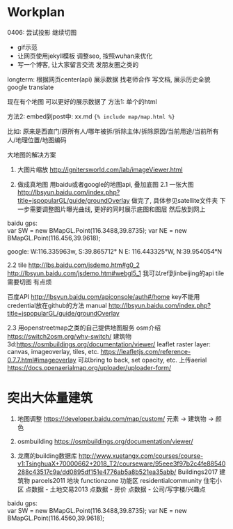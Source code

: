 # Workplan

0406: 
尝试投影 
继续切图
- gif示范
- 让网页使用jekyll模板
调整seo, 按照wuhan来优化
- 写一个博客, 让大家留言交流
发朋友圈之类的


longterm:
根据网页center(api)
展示数据
找老师合作
写文档, 展示历史全貌
google translate


现在有个地图 可以更好的展示数据了
方法1: 单个的html

方法2: embed到post中: xx.md `{% include map/map.html %}`

比如:
原来是西直门/原所有人/哪年被拆/拆除主体/拆除原因/当前用途/当前所有人/地理位置/地图编码

大地图的解决方案
1. 大图片缩放 
http://ignitersworld.com/lab/imageViewer.html

2. 做成真地图 用baidu或者google的地图api, 叠加底图 
2.1 一张大图 http://lbsyun.baidu.com/index.php?title=jspopularGL/guide/groundOverlay
做完了, 具体参见satellite文件夹
下一步需要调整图片曝光曲线, 更好的同时展示底图和图层
然后放到网上

baidu gps:     
  var SW = new BMapGL.Point(116.3488,39.8735);
  var NE = new BMapGL.Point(116.456,39.9618);

google: 
  W:116.335963w,  S:39.865712° N
  E: 116.443325°W,  N:39.954054°N


2.2 tile 
http://lbs.baidu.com/jsdemo.htm#g0_2
http://lbsyun.baidu.com/jsdemo.htm#webgl5_1 我可以ref到inbeijing的api
tile需要切图 有点烦

百度API
http://lbsyun.baidu.com/apiconsole/auth#/home
key不能用
credential放在github的方法
manual http://lbsyun.baidu.com/index.php?title=jspopularGL/guide/groundOverlay

2.3 用openstreetmap之类的自己提供地图服务
osm介绍 https://switch2osm.org/why-switch/
建筑物3d:https://osmbuildings.org/documentation/viewer/
leaflet raster layer: canvas, imageoverlay, tiles, etc.
https://leafletjs.com/reference-0.7.7.html#imageoverlay
可以bring to back, set opacity, etc.
上传aerial https://docs.openaerialmap.org/uploader/uploader-form/

# 突出大体量建筑
1. 地图调整
https://developer.baidu.com/map/custom/
元素 -> 建筑物 -> 颜色

2. osmbuilding
https://osmbuildings.org/documentation/viewer/

3. 龙鹰的building数据库
http://www.xuetangx.com/courses/course-v1:TsinghuaX+70000662+2018_T2/courseware/95eee3f97b2c4fe88540288c43517c9a/dd0895df151e4776ab5a8b521ea35abb/
Buildings2017 建筑物
parcels2011 地块
functionzone 功能区
residentialcommunity 住宅小区
点数据 - 土地交易2013
点数据 - 房价
点数据 - 公司/写字楼/兴趣点

baidu gps:     
    var SW = new BMapGL.Point(116.3488,39.8735);
    var NE = new BMapGL.Point(116.4560,39.9618);
